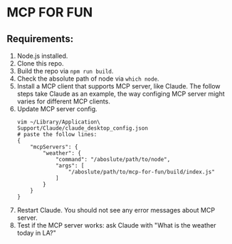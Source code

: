 # MCP FOR FUN
## Requirements:
1. Node.js installed.
2. Clone this repo.
3. Build the repo via `npm run build`.
3. Check the absolute path of node via `which node`.
4. Install a MCP client that supports MCP server, like Claude. The follow steps take Claude as an example, the way configing MCP server might varies for different MCP clients.
5. Update MCP server config.
    ```
    vim ~/Library/Application\ Support/Claude/claude_desktop_config.json
    # paste the follow lines:
    {
        "mcpServers": {
            "weather": {
                "command": "/aboslute/path/to/node",
                "args": [
                    "/aboslute/path/to/mcp-for-fun/build/index.js"
                ]
            }
        }
    }
    ```
6. Restart Claude. You should not see any error messages about MCP server.
7. Test if the MCP server works: ask Claude with "What is the weather today in LA?"
